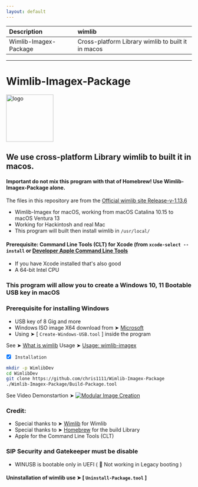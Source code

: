 ```yaml
---
layout: default
---
```


Description|wimlib
:----|:----
Wimlib-Imagex-Package|Cross-platform Library wimlib to built it in macos

------------------------------------------------------------------------------

# Wimlib-Imagex-Package

<img width="128" alt="logo" src="https://user-images.githubusercontent.com/6248794/211173953-4df687de-26e9-40b8-9053-62be4f1a03f8.png">

## We use cross-platform Library wimlib to built it in macos.
#### Important do not mix this program with that of Homebrew! Use Wimlib-Imagex-Package alone.
The files in this repository are from the [Official wimlib site Release-v-1.13.6](https://wimlib.net/index.html)

- Wimlib-Imagex for macOS, working from macOS Catalina 10.15 to macOS Ventura 13
- Working for Hackintosh and real Mac
- This program will built then install wimlib in `/usr/local/`

#### Prerequisite: Command Line Tools (CLT) for Xcode (from `xcode-select --install` or [Developer Apple Command Line Tools](https://developer.apple.com/download/all/)

- If you have Xcode installed that's also good
- A 64-bit Intel CPU

### This program will allow you to create a Windows 10, 11 Bootable USB key in macOS
### Prerequisite for installing Windows
- USB key of 8 Gig and more
- Windows ISO image X64 download from ➤ [Microsoft](https://www.microsoft.com/en-us/software-download/windows11)
- Using ➤ [ `Create-Windows-USB.tool` ] inside the program


See ➤ [What is wimlib](https://github.com/chris1111/Wimlib-Imagex-Package/blob/main/README)
Usage ➤ [Usage: wimlib-imagex](https://github.com/chris1111/Wimlib-Imagex-Package/blob/main/Usage-wimlib-imagex.md)


- [x] `Installation`
```bash
mkdir -p WimlibDev
cd WimlibDev
git clone https://github.com/chris1111/Wimlib-Imagex-Package
./Wimlib-Imagex-Package/Build-Package.tool
```
See Video Demonstartion ➤ [![Modular Image Creation](https://user-images.githubusercontent.com/6248794/211171949-884b17a1-8edc-435d-a2b0-272334068365.png)](https://github.com/chris1111/Wimlib-Imagex-Package/blob/main/Video%20Page.md)
  
### Credit: 
- Special thanks to ➤ [Wimlib](https://wimlib.net/) for Wimlib
- Special thanks to ➤ [Homebrew](https://github.com/homebrew) for the build Library
- Apple for the Command Line Tools (CLT)

### SIP Security and Gatekeeper must be disable
- WINUSB is bootable only in UEFI ( 🚫  Not working in Legacy booting )

#### Uninstallation of wimlib use ➤ [ `Uninstall-Package.tool` ]
